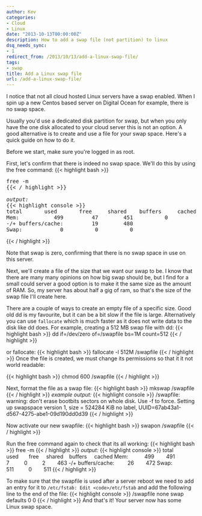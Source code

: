 ```yaml
---
author: Kev
categories:
- Cloud
- Linux
date: "2013-10-13T00:00:00Z"
description: How to add a swap file (not partition) to linux
dsq_needs_sync:
- 1
redirect_from: /2013/10/13/add-a-linux-swap-file/
tags:
- swap
title: Add a Linux swap file
url: /add-a-linux-swap-file/
---
```

I notice that not all cloud hosted Linux servers have a swap enabled. When I spin up a new Centos based server on Digital Ocean for example, there is no swap space.

Usually you'd use a dedicated disk partition for swap, but when you only have the one disk allocated to your cloud server this is not an option. A good alternative is to create and use a file for your swap space. Here's a quick guide on how to do it.

Before we start, make sure you're logged in as root.

First, let's confirm that there is indeed no swap space. We'll do this by using the free command:
{{< highlight bash >}}
<pre>free -m
{{< / highlight >}}

<em>output:</em>
{{< highlight console >}}
total       used       free     shared    buffers     cached
Mem:           499         47        451          0          4         23
-/+ buffers/cache:         19        480
Swap:            0          0          0</pre>
{{< / highlight >}}

Note that swap is zero, confirming that there is no swap space in use on this server.

Next, we'll create a file of the size that we want our swap to be. I know that there are many many opinions on how big swap should be, but I find for a small could server a good option is to make it the same size as the amount of RAM. So, my server has about half a gig of ram, so that's the size of the swap file I'll create here.

There are a couple of ways to create an empty file of a specific size. Good old dd is my favourite, but it can be a bit slow if the file is large. Alternatively you can use `fallocate` which is much faster as it does not write data to the disk like dd does. For example, creating a 512 MB swap file with dd:
{{< highlight bash >}}
dd if=/dev/zero of=/swapfile bs=1M count=512
{{< / highlight >}}

or fallocate:
{{< highlight bash >}}
fallocate -l 512M /swapfile
{{< / highlight >}}
Once the file is created, we must change its permissions so that it it not world readable:

{{< highlight bash >}}
chmod 600 /swapfile
{{< / highlight >}}

Next, format the file as a swap file:
{{< highlight bash >}}
mkswap /swapfile
{{< / highlight >}}
<em>example output:</em>
{{< highlight console >}}
/swapfile: warning: don't erase bootbits sectors
on whole disk. Use -f to force.
Setting up swapspace version 1, size = 524284 KiB
no label, UUID=67ab43a1-d567-4275-abe1-09d190dd0d39
{{< / highlight >}}

Now activate our new swapfile:
{{< highlight bash >}}
swapon /swapfile
{{< / highlight >}}

Run the free command again to check that its all working:
{{< highlight bash >}}
free -m
{{< / highlight >}}
<em>output:</em>
{{< highlight console >}}
total       used       free     shared    buffers     cached
Mem:           499        491          7          0          2        463
-/+ buffers/cache:         26        472
Swap:          511          0        511
{{< / highlight >}}

To make sure that the swapfile is used after a server reboot we need to add an entry for it to `/etc/fstab: Edit <code>/etc/fstab` and add the following line to the end of the file:
{{< highlight console >}}
/swapfile none swap defaults 0 0
{{< / highlight >}}
And that's it! Your server now has some Linux swap space.
